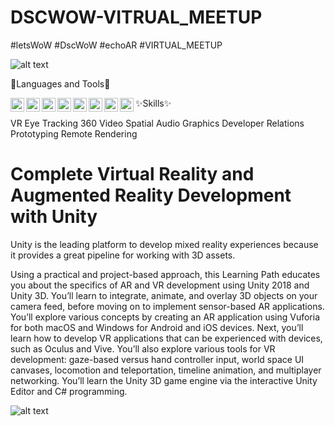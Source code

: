 # DSCWOW-VITRUAL_MEETUP
#letsWoW #DscWoW #echoAR  #VIRTUAL_MEETUP

![alt text](https://github.com/nabaratanpatra/DSCWOW-VITRUAL_MEETUP/blob/main/logo.jpg?raw=true)


🔨Languages and Tools🔨

<img align="left" alt="C" width="22px" src="https://e7.pngegg.com/pngimages/465/779/png-clipart-blue-and-white-c-logo-the-c-programming-language-computer-programming-computer-icons-programmer-blue-angle.png" />
<img align="left" alt="CPP" width="22px" src="https://upload.wikimedia.org/wikipedia/commons/thumb/1/18/ISO_C%2B%2B_Logo.svg/306px-ISO_C%2B%2B_Logo.svg.png" />
<img align="left" alt="java" width="22px" src="https://logos-download.com/wp-content/uploads/2016/10/Java_logo_icon.png" />
<img align="left" alt="python" width="22px" src="https://logos-download.com/wp-content/uploads/2016/10/Python_logo_wordmark.png" />
<img align="left" alt="Unity" width="22px" src="https://upload.wikimedia.org/wikipedia/commons/8/8a/Official_unity_logo.png" />
<img align="left" alt="U" width="22px" src="https://upload.wikimedia.org/wikipedia/commons/thumb/d/da/Unreal_Engine_Logo.svg/1200px-Unreal_Engine_Logo.svg.png" />
<img align="left" alt="git" width="22px" src="https://git-scm.com/images/logos/downloads/Git-Icon-1788C.png" />
<img align="left" alt="github" width="22px" src="https://image.flaticon.com/icons/png/512/25/25231.png" />


✨Skills✨

VR
Eye Tracking
360 Video
Spatial Audio
Graphics
Developer Relations
Prototyping
Remote Rendering


# Complete Virtual Reality and Augmented Reality Development with Unity
Unity is the leading platform to develop mixed reality experiences because it provides a great pipeline for working with 3D assets.

Using a practical and project-based approach, this Learning Path educates you about the specifics of AR and VR development using Unity 2018 and Unity 3D. You’ll learn to integrate, animate, and overlay 3D objects on your camera feed, before moving on to implement sensor-based AR applications. You’ll explore various concepts by creating an AR application using Vuforia for both macOS and Windows for Android and iOS devices. Next, you’ll learn how to develop VR applications that can be experienced with devices, such as Oculus and Vive. You’ll also explore various tools for VR development: gaze-based versus hand controller input, world space UI canvases, locomotion and teleportation, timeline animation, and multiplayer networking. You’ll learn the Unity 3D game engine via the interactive Unity Editor and C# programming.

![alt text](https://github.com/nabaratanpatra/DSCWOW-VITRUAL_MEETUP/blob/main/P1.jpg?raw=true)



